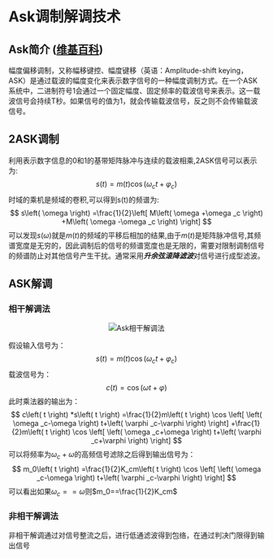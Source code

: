 # Ask调制解调技术
## Ask简介 ([维基百科](https://zh.wikipedia.org/wiki/%E5%B9%85%E7%A7%BB%E9%94%AE%E6%8E%A7))
幅度偏移调制，又称幅移键控、幅度键移（英语：Amplitude-shift keying，ASK）是通过载波的幅度变化来表示数字信号的一种幅度调制方式。在一个ASK系统中，二进制符号1会通过一个固定幅度、固定频率的载波信号来表示。这一载波信号会持续T秒。如果信号的值为1，就会传输载波信号，反之则不会传输载波信号。  
## 2ASK调制
利用表示数字信息的0和1的基带矩阵脉冲与连续的载波相乘,2ASK信号可以表示为:
$$
s\left( t \right) =m\left( t \right) \cos \left( \omega _ct+\varphi _c \right) 
$$
时域的乘机是频域的卷积,可以得到s(t)的频谱为:
$$
s\left( \omega \right) =\frac{1}{2}\left[ M\left( \omega +\omega _c \right) +M\left( \omega -\omega _c \right) \right] 
$$
可以发现$s(\omega)$就是$m(t)$的频域的平移后相加的结果,由于$m(t)$是矩阵脉冲信号,其频谱宽度是无穷的，因此调制后的信号的频谱宽度也是无限的，需要对限制调制信号的频谱防止对其他信号产生干扰。通常采用***升余弦滚降滤波***对信号进行成型滤波。
## ASK解调
### 相干解调法
<div align="center">
    <img src="image.png" alt="Ask相干解调法" />
</div>  

假设输入信号为：     
$$
s\left( t \right) =m\left( t \right) \cos \left( \omega _ct+\varphi _c \right) 
$$
载波信号为：
$$
c\left( t \right) =\cos \left( \omega t+\varphi \right) 
$$
此时乘法器的输出为：
$$
c\left( t \right) *s\left( t \right) =\frac{1}{2}m\left( t \right) \cos \left[ \left( \omega _c-\omega \right) t+\left( \varphi _c-\varphi \right) \right] +\frac{1}{2}m\left( t \right) \cos \left[ \left( \omega _c+\omega \right) t+\left( \varphi _c+\varphi \right) \right] 
$$
可以将频率为$\omega_c+\omega$的高频信号滤除之后得到输出信号为：
$$
m_0\left( t \right) =\frac{1}{2}K_cm\left( t \right) \cos \left[ \left( \omega _c-\omega \right) t+\left( \varphi _c-\varphi \right) \right] 
$$
可以看出如果$\omega_c==\omega$则$m_0==\frac{1}{2}K_cm$
### 非相干解调法
非相干解调通过对信号整流之后，进行低通滤波得到包络，在通过判决门限得到输出信号
